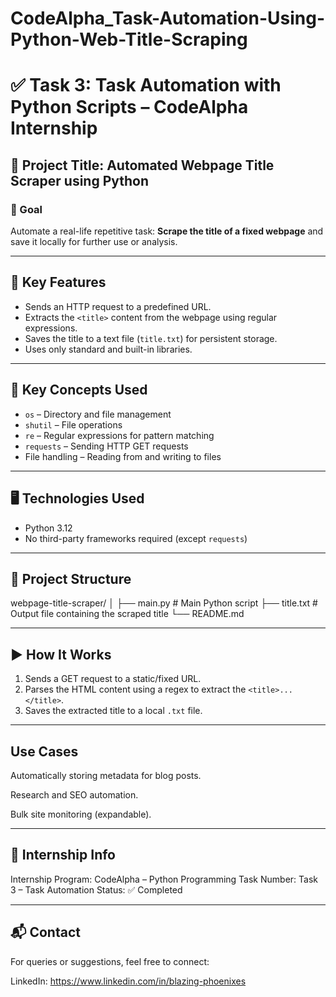 # CodeAlpha_Task-Automation-Using-Python-Web-Title-Scraping
# ✅ Task 3: Task Automation with Python Scripts – CodeAlpha Internship

## 🔧 Project Title: **Automated Webpage Title Scraper using Python**

### 🎯 Goal
Automate a real-life repetitive task: **Scrape the title of a fixed webpage** and save it locally for further use or analysis.

---

## 📌 Key Features
- Sends an HTTP request to a predefined URL.
- Extracts the `<title>` content from the webpage using regular expressions.
- Saves the title to a text file (`title.txt`) for persistent storage.
- Uses only standard and built-in libraries.

---

## 🧠 Key Concepts Used
- `os` – Directory and file management
- `shutil` – File operations
- `re` – Regular expressions for pattern matching
- `requests` – Sending HTTP GET requests
- File handling – Reading from and writing to files

---

## 🖥️ Technologies Used
- Python 3.12
- No third-party frameworks required (except `requests`)

---

## 📂 Project Structure

webpage-title-scraper/ │ ├── main.py          # Main Python script ├── title.txt        # Output file containing the scraped title └── README.md        

---

## ▶️ How It Works

1. Sends a GET request to a static/fixed URL.
2. Parses the HTML content using a regex to extract the `<title>...</title>`.
3. Saves the extracted title to a local `.txt` file.

---
## Use Cases

Automatically storing metadata for blog posts.

Research and SEO automation.

Bulk site monitoring (expandable).



---

## 🙌 Internship Info

Internship Program: CodeAlpha – Python Programming
Task Number: Task 3 – Task Automation
Status: ✅ Completed


---

## 📬 Contact

For queries or suggestions, feel free to connect:

LinkedIn: https://www.linkedin.com/in/blazing-phoenixes

